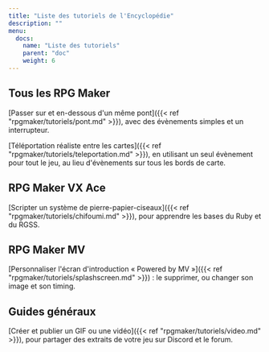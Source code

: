 ```yaml
---
title: "Liste des tutoriels de l'Encyclopédie"
description: ""
menu:
  docs:
    name: "Liste des tutoriels"
    parent: "doc"
    weight: 6
---
```


## Tous les RPG Maker

[Passer sur et en-dessous d'un même pont]({{< ref "rpgmaker/tutoriels/pont.md" >}}), avec des évènements simples et un interrupteur.

[Téléportation réaliste entre les cartes]({{< ref "rpgmaker/tutoriels/teleportation.md" >}}), en utilisant un seul évènement pour tout le jeu, au lieu d'évènements sur tous les bords de carte.

## RPG Maker VX Ace

[Scripter un système de pierre-papier-ciseaux]({{< ref "rpgmaker/tutoriels/chifoumi.md" >}}), pour apprendre les bases du Ruby et du RGSS.

## RPG Maker MV

[Personnaliser l'écran d'introduction « Powered by MV »]({{< ref "rpgmaker/tutoriels/splashscreen.md" >}}) : le supprimer, ou changer son image et son timing.

## Guides généraux

[Créer et publier un GIF ou une vidéo]({{< ref "rpgmaker/tutoriels/video.md" >}}), pour partager des extraits de votre jeu sur Discord et le forum.
